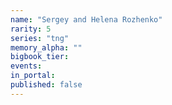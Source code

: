 ```yaml
---
name: "Sergey and Helena Rozhenko"
rarity: 5
series: "tng"
memory_alpha: ""
bigbook_tier:
events:
in_portal:
published: false
---
```

